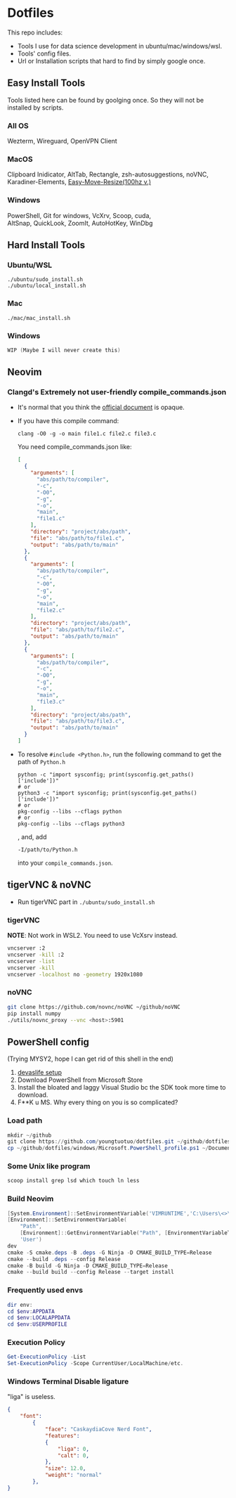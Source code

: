 Dotfiles
========

This repo includes:

- Tools I use for data science development in ubuntu/mac/windows/wsl.
- Tools' config files.
- Url or Installation scripts that hard to find by simply google once.

Easy Install Tools
------------------

Tools listed here can be found by goolging once. So they will not be installed by scripts.

### All OS

Wezterm, Wireguard, OpenVPN Client

### MacOS

Clipboard Inidicator, AltTab, Rectangle, zsh-autosuggestions, noVNC,\
Karadiner-Elements, [Easy-Move-Resize(100hz v.)](https://drive.google.com/file/d/1bdyYV0fyfmAnF1Lla08BVVKNLJTMiQwU/view?usp=drive_link)

### Windows

PowerShell, Git for windows, VcXrv, Scoop, cuda,\
AltSnap, QuickLook, ZoomIt, AutoHotKey, WinDbg

Hard Install Tools
------------------

### Ubuntu/WSL

```
./ubuntu/sudo_install.sh
./ubuntu/local_install.sh
```

### Mac

```
./mac/mac_install.sh
```

### Windows

```powershell
WIP (Maybe I will never create this)
```

Neovim
------

### Clangd's Extremely not user-friendly compile_commands.json

- It's normal that you think the [official document](https://clang.llvm.org/docs/JSONCompilationDatabase.html#format) is opaque.

- If you have this compile command:

    ```console
    clang -O0 -g -o main file1.c file2.c file3.c
    ```

    You need compile_commands.json like:

    ```json
    [
      {
        "arguments": [
          "abs/path/to/compiler",
          "-c",
          "-O0",
          "-g",
          "-o",
          "main",
          "file1.c"
        ],
        "directory": "project/abs/path",
        "file": "abs/path/to/file1.c",
        "output": "abs/path/to/main"
      },
      {
        "arguments": [
          "abs/path/to/compiler",
          "-c",
          "-O0",
          "-g",
          "-o",
          "main",
          "file2.c"
        ],
        "directory": "project/abs/path",
        "file": "abs/path/to/file2.c",
        "output": "abs/path/to/main"
      },
      {
        "arguments": [
          "abs/path/to/compiler",
          "-c",
          "-O0",
          "-g",
          "-o",
          "main",
          "file3.c"
        ],
        "directory": "project/abs/path",
        "file": "abs/path/to/file3.c",
        "output": "abs/path/to/main"
      }
    ]
    ```

- To resolve `#include <Python.h>`, run the following command to get the path of `Python.h`

    ```console
    python -c "import sysconfig; print(sysconfig.get_paths()['include'])"
    # or
    python3 -c "import sysconfig; print(sysconfig.get_paths()['include'])"
    # or
    pkg-config --libs --cflags python
    # or
    pkg-config --libs --cflags python3
    ```

    , and, add

    ```
    -I/path/to/Python.h
    ```

    into your `compile_commands.json`.

tigerVNC & noVNC
--------

- Run tigerVNC part in `./ubuntu/sudo_install.sh`

### tigerVNC

**NOTE**: Not work in WSL2. You need to use VcXsrv instead.

```bash
vncserver :2
vncserver -kill :2
vncserver -list
vncserver -kill
vncserver -localhost no -geometry 1920x1080
```

### noVNC

```bash
git clone https://github.com/novnc/noVNC ~/github/noVNC
pip install numpy
./utils/novnc_proxy --vnc <host>:5901
```

PowerShell config
-----------------
(Trying MYSY2, hope I can get rid of this shell in the end)

 1. [devaslife setup](https://www.youtube.com/watch?v=5-aK2_WwrmM&t=540s)
 2. Download PowerShell from Microsoft Store
 3. Install the bloated and laggy Visual Studio bc the SDK took more time to download.
 4. F**K u MS. Why every thing on you is so complicated?

### Load path

```powershell
mkdir ~/github
git clone https://github.com/youngtuotuo/dotfiles.git ~/github/dotfiles
cp ~/github/dotfiles/windows/Microsoft.PowerShell_profile.ps1 ~/Documents/PowerShell/
```

### Some Unix like program

```powershell
scoop install grep lsd which touch ln less
```


### Build Neovim

```powershell
[System.Environment]::SetEnvironmentVariable('VIMRUNTIME','C:\Users\<>\github\neovim\runtime', 'User')
[Environment]::SetEnvironmentVariable(
    "Path",
    [Environment]::GetEnvironmentVariable("Path", [EnvironmentVariableTarget]::Machine) + ";C:\Users\<>\github\neovim\bin",
    'User')
dev
cmake -S cmake.deps -B .deps -G Ninja -D CMAKE_BUILD_TYPE=Release
cmake --build .deps --config Release
cmake -B build -G Ninja -D CMAKE_BUILD_TYPE=Release
cmake --build build --config Release --target install

```


### Frequently used envs

```powershell
dir env:
cd $env:APPDATA
cd $env:LOCALAPPDATA
cd $env:USERPROFILE
```

### Execution Policy

```powershell
Get-ExecutionPolicy -List
Set-ExecutionPolicy -Scope CurrentUser/LocalMachine/etc.
```

### Windows Terminal Disable ligature

"liga" is useless.

```json
{
    "font":
        {
            "face": "CaskaydiaCove Nerd Font",
            "features":
            {
                "liga": 0,
                "calt": 0,
            },
            "size": 12.0,
            "weight": "normal"
        },
}
```
